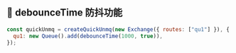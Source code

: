 <h2 id="debounceTime">🚴 debounceTime 防抖功能 </h2>

```javascript
const quickUnmq = createQuickUnmq(new Exchange({ routes: ["qu1"] }), {
  qu1: new Queue().add(debounceTime(1000, true)),
});
```
